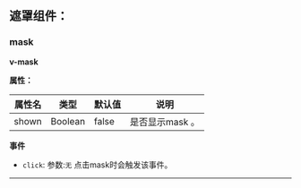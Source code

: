 ## 遮罩组件：

### mask

**v-mask**

**属性：**

属性名   |    类型    |    默认值    |   说明
----    | ----    | ----    | ----    |
shown |  Boolean  | false | 是否显示mask 。

**事件**

- `click`:
  参数:`无`
  点击mask时会触发该事件。
---
